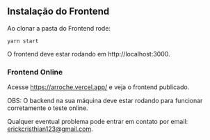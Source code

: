 ## Instalação do Frontend

Ao clonar a pasta do Frontend rode:
```
yarn start
```

O frontend deve estar rodando em http://localhost:3000.

### Frontend Online

Acesse https://arroche.vercel.app/ e veja o frontend publicado.

OBS: O backend na sua máquina deve estar rodando para funcionar corretamente o teste online.

Qualquer eventual problema pode entrar em contato por email: erickcristhian123@gmail.com.
